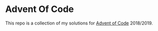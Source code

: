 # Advent Of Code

This repo is a collection of my solutions for [Advent of Code](https://adventofcode.com) 2018/2019.
